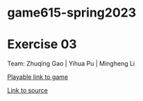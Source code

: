 # game615-spring2023
# Exercise 03

Team: Zhuqing Gao |
      Yihua Pu |
      Mingheng Li

[Playable link to game](https://mingheng117.github.io/game615-spring2023-03/exercise03/play/)

[Link to source](https://github.com/Mingheng117/game615-spring2023-03/tree/main/exercise03)
